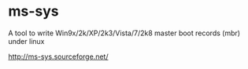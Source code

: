# ms-sys
A tool to write Win9x/2k/XP/2k3/Vista/7/2k8 master boot records (mbr) under linux

http://ms-sys.sourceforge.net/
